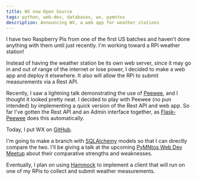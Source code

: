 ```yaml
---
title: WX now Open Source
tags: python, web-dev, databases, wx, pymntos
description: Announcing WX, a web app for weather stations
---
```


I have two Raspberry Pis from one of the first US batches and haven't done anything with them until just recently. I'm working toward a RPi weather station!

Instead of having the weather station be its own web server, since it may go in and out of range of the internet or lose power, I decided to make a web app and deploy it elsewhere. It also will allow the RPi to submit measurements via a Rest API.

Recently, I saw a lightning talk demonstrating the use of [Peewee](http://peewee.readthedocs.org/en/latest/), and I thought it looked pretty neat. I decided to play with Peewee (no pun intended) by implementing a quick version of the Rest API and web app. So far I've gotten the Rest API and an Admin interface together, as [Flask-Peewee](http://flask-peewee.readthedocs.org/en/latest/) does this automatically.

Today, I put WX on [GitHub](https://github.com/zeckalpha/wx).

I'm going to make a branch with [SQLAlchemy](http://sqlalchemy.readthedocs.org/en/rel_0_9/) models so that I can directly compare the two. I'll be giving a talk at the upcoming [PyMNtos Web Dev Meetup](http://www.meetup.com/PyMNtos-Twin-Cities-Python-User-Group/events/182901522/) about their comparative strengths and weaknesses.

Eventually, I plan on using [Hammock](https://github.com/kadirpekel/hammock) to implement a client that will run on one of my RPis to collect and submit weather measurements.
